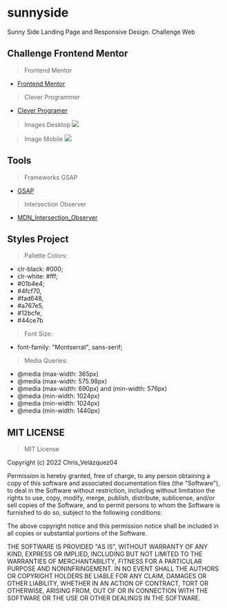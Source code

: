 # sunnyside

Sunny Side Landing Page and Responsive Design. Challenge Web

## Challenge Frontend Mentor

> Frontend Mentor

- [Frontend Mentor](https://www.frontendmentor.io/challenges/sunnyside-agency-landing-page-7yVs3B6ef)

> Clever Programmer

- [Clever Programer](https://www.youtube.com/watch?v=olQCJqdzBdk&t=8301s)

> Images Desktop
> ![](https://res.cloudinary.com/dz209s6jk/image/upload/q_auto:good,w_900/Challenges/wqzotbyfysz9pbfk9jus.jpg)

> Image Mobile
> ![](https://res.cloudinary.com/dz209s6jk/image/upload/q_auto:good,w_900/Challenges/pc2lqrbbho37ouwzvcas.jpg)

## Tools

> Frameworks
> GSAP

- [GSAP](https://greensock.com/)

> Intersection Observer

- [MDN_Intersection_Observer](https://developer.mozilla.org/es/docs/Web/API/Intersection_Observer_API)

## Styles Project

> Pallette Colors:

- clr-black: #000;
- clr-white: #fff;
- #01b4e4;
- #4fcf70,
- #fad648,
- #a767e5,
- #12bcfe,
- #44ce7b

> Font Size:

- font-family: "Montserrat", sans-serif;

> Media Queries:

- @media (max-width: 365px)
- @media (max-width: 575.98px)
- @media (max-width: 690px) and (min-width: 576px)
- @media (min-width: 1024px)
- @media (min-width: 1024px)
- @media (min-width: 1440px)

## MIT LICENSE

> MIT License

Copyright (c) 2022 Chris_Velázquez04

Permission is hereby granted, free of charge, to any person obtaining a copy
of this software and associated documentation files (the "Software"), to deal
in the Software without restriction, including without limitation the rights
to use, copy, modify, merge, publish, distribute, sublicense, and/or sell
copies of the Software, and to permit persons to whom the Software is
furnished to do so, subject to the following conditions:

The above copyright notice and this permission notice shall be included in all
copies or substantial portions of the Software.

THE SOFTWARE IS PROVIDED "AS IS", WITHOUT WARRANTY OF ANY KIND, EXPRESS OR
IMPLIED, INCLUDING BUT NOT LIMITED TO THE WARRANTIES OF MERCHANTABILITY,
FITNESS FOR A PARTICULAR PURPOSE AND NONINFRINGEMENT. IN NO EVENT SHALL THE
AUTHORS OR COPYRIGHT HOLDERS BE LIABLE FOR ANY CLAIM, DAMAGES OR OTHER
LIABILITY, WHETHER IN AN ACTION OF CONTRACT, TORT OR OTHERWISE, ARISING FROM,
OUT OF OR IN CONNECTION WITH THE SOFTWARE OR THE USE OR OTHER DEALINGS IN THE
SOFTWARE.
